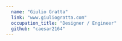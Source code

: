 ```yaml
---
  name: "Giulio Gratta"
  link: "www.giuliogratta.com"
  occupation_title: "Designer / Engineer"
  github: "caesar2164"
---
```

